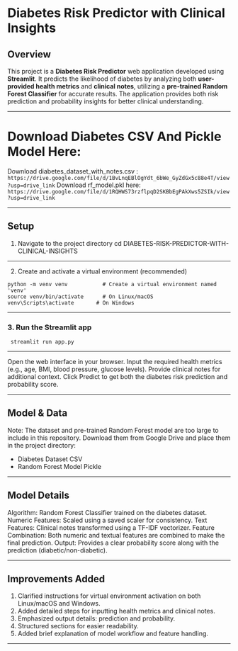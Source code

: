 # Diabetes Risk Predictor with Clinical Insights

## Overview
This project is a **Diabetes Risk Predictor** web application developed using **Streamlit**. It predicts the likelihood of diabetes by analyzing both **user-provided health metrics** and **clinical notes**, utilizing a **pre-trained Random Forest Classifier** for accurate results. The application provides both risk prediction and probability insights for better clinical understanding.

---

# Download Diabetes CSV And Pickle Model Here: 

Download diabetes_dataset_with_notes.csv : ``` https://drive.google.com/file/d/1BvLnqEBlOgYdt_6bWe_GyZdGx5c88e4T/view?usp=drive_link```
Download rf_model.pkl here: ``` https://drive.google.com/file/d/1RQHWS73rzflpqD2SKBbEgPAkXws5ZSIk/view?usp=drive_link ```

---

## Setup
1. Navigate to the project directory
cd DIABETES-RISK-PREDICTOR-WITH-CLINICAL-INSIGHTS

---
2. Create and activate a virtual environment (recommended)
```
python -m venv venv           # Create a virtual environment named 'venv'
source venv/bin/activate      # On Linux/macOS
venv\Scripts\activate       # On Windows

```
---
### 3. Run the Streamlit app
```
 streamlit run app.py

```
---

Open the web interface in your browser.
Input the required health metrics (e.g., age, BMI, blood pressure, glucose levels).
Provide clinical notes for additional context.
Click Predict to get both the diabetes risk prediction and probability score.

--- 

## Model & Data

Note: The dataset and pre-trained Random Forest model are too large to include in this repository. Download them from Google Drive and place them in the project directory:
- Diabetes Dataset CSV
- Random Forest Model Pickle

---

## Model Details

Algorithm: Random Forest Classifier trained on the diabetes dataset.
Numeric Features: Scaled using a saved scaler for consistency.
Text Features: Clinical notes transformed using a TF-IDF vectorizer.
Feature Combination: Both numeric and textual features are combined to make the final prediction.
Output: Provides a clear probability score along with the prediction (diabetic/non-diabetic).

---

## Improvements Added

1. Clarified instructions for virtual environment activation on both Linux/macOS and Windows.
2. Added detailed steps for inputting health metrics and clinical notes.
3. Emphasized output details: prediction and probability.
4. Structured sections for easier readability.
5. Added brief explanation of model workflow and feature handling.

---




